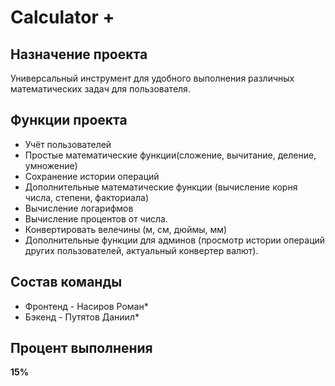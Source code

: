 # Calculator +
## Назначение проекта
Универсальный инструмент для удобного выполнения различных математических задач для пользователя.
## Функции проекта
* Учёт пользователей
* Простые математические функции(сложение, вычитание, деление, умножение)
* Сохранение истории операций
* Дополнительные математические функции (вычисление корня числа, степени, факториала)
* Вычисление логарифмов
* Вычисление процентов от числа.
* Конвертировать велечины (м, см, дюймы, мм)
* Дополнительные функции для админов (просмотр истории операций других пользователей, актуальный конвертер валют).
## Состав команды
* Фронтенд - Насиров Роман*
* Бэкенд - Путятов Даниил*
## Процент выполнения
**15%**
